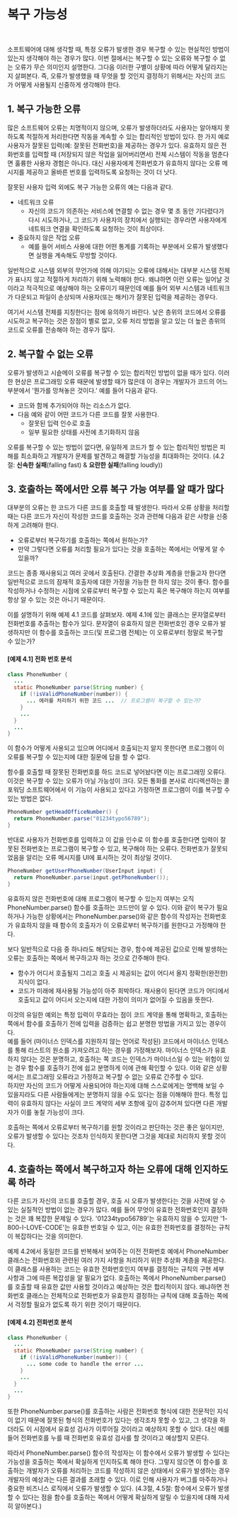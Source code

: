# 복구 가능성
<br/>

소프트웨어에 대해 생각할 때, 특정 오류가 발생한 경우 복구할 수 있는 현실적인 방법이 있는지 생각해야 하는 경우가 많다.
이번 절에서는 복구할 수 있는 오류와 복구할 수 없는 오류가 무슨 의미인지 설명한다. 그다음 이러한 구별이 상황에 따라 어떻게 달라지는지 살펴본다.
즉, 오류가 발생했을 때 무엇을 할 것인지 결정하기 위해서는 자신의 코드가 어떻게 사용될지 신중하게 생각해야 한다.
<br/>

## 1. 복구 가능한 오류
많은 소프트웨어 오류는 치명적이지 않으며, 오류가 발생하더라도 사용자는 알아채지 못하도록 적절하게 처리한다면 작동을 계속할 수 있는 합리적인 방법이 있다.
한 가지 예로 사용자가 잘못된 입력(예: 잘못된 전화번호)을 제공하는 경우가 있다.
유효하지 않은 전화번호를 입력할 때 (저장되지 않은 작업을 잃어버리면서) 전체 시스템이 작동을 멈춘다면 훌륭한 사용자 경험은 아니다.
대신 사용자에게 전화번호가 유효하지 않다는 오류 메시지를 제공하고 올바른 번호를 입력하도록 요청하는 것이 더 낫다.

잘못된 사용자 입력 외에도 복구 가능한 오류의 예는 다음과 같다.

- 네트워크 오류
  - 자신의 코드가 의존하는 서비스에 연결할 수 없는 경우 몇 초 동안 기다렸다가 다시 시도하거나,
    그 코드가 사용자의 장치에서 실행되는 경우라면 사용자에게 네트워크 연결을 확인하도록 요청하는 것이 최상이다.
- 중요하지 않은 작업 오류
  - 예를 들어 서비스 사용에 대한 어떤 통계를 기록하는 부분에서 오류가 발생했다면 실행을 계속해도 무방할 것이다.
 
일반적으로 시스템 외부의 무언가에 의해 야기되는 오류에 대해서는 대부분 시스템 전체가 표나지 않고 적절하게 처리하기 위해 노력해야 한다.
왜냐하면 이런 오류는 일어날 것이라고 적극적으로 예상해야 하는 오류이기 때문인데
예를 들어 외부 시스템과 네트워크가 다운되고 파일이 손상되며 사용자(또는 해커)가 잘못된 입력을 제공하는 경우다.

여기서 시스템 전체를 지칭한다는 점에 유의하기 바란다.
낮은 층위의 코드에서 오류를 시도하고 복구하는 것은 장점이 별로 없고, 오류 처리 방법을 알고 있는 더 높은 층위의 코드로 오류를 전송해야 하는 경우가 많다.

## 2. 복구할 수 없는 오류
오류가 발생하고 시슽메이 오류를 복구할 수 있는 합리적인 방법이 없을 때가 있다.
이러한 현상은 프로그래밍 오류 때문에 발생할 때가 많은데 이 경우는 개발자가 코드의 어느 부분에서 '뭔가를 망쳐놓은 것이다.' 예를 들어 다음과 같다.
- 코드와 함께 추가되어야 하는 리소스가 없다.
- 다음 예와 같이 어떤 코드가 다른 코드를 잘못 사용한다.
  - 잘못된 입력 인수로 호출
  - 일부 필요한 상태를 사전에 초기화하지 않음
 
오류를 복구할 수 있는 방법이 없다면, 유일하게 코드가 할 수 있는 합리적인 방법은 피해를 최소화하고 개발자가 문제를 발견하고 해결할 가능성을 최대화하는 것이다.
(4.2절: **신속한 실패**(falling fast) & **요란한 실패**(falling loudly))

## 3. 호출하는 쪽에서만 오류 복구 가능 여부를 알 때가 많다
대부분의 오류는 한 코드가 다른 코드를 호출할 때 발생한다.
따라서 오류 상황을 처리할 때는 다른 코드가 자신이 작성한 코드를 호출하는 것과 관련해 다음과 같은 사항을 신중하게 고려해야 한다.
- 오류로부터 복구하기를 호출하는 쪽에서 원하는가?
- 만약 그렇다면 오류를 처리할 필요가 있다는 것을 호출하는 쪽에서는 어떻게 알 수 있을까?

코드는 종종 재사용되고 여러 곳에서 호출된다. 간결한 추상화 계층을 만들고자 한다면 일반적으로 코드의 잠재적 호출자에 대한 가정을 가능한 한 하지 않는 것이 좋다.
함수를 작성하거나 수정하는 시점에 오류로부터 복구할 수 있는지 혹은 복구해야 하는지 여부를 항상 알 수 있는 것은 아니기 때문이다.

이를 설명하기 위해 예제 4.1 코드를 살펴보자. 예제 4.1에 있는 클래스는 문자열로부터 전화번호를 추출하는 함수가 있다.
문자열이 유효하지 않은 전화번호인 경우 오류가 발생하지만 이 함수를 호출하는 코드(및 프로그램 전체)는 이 오류로부터 정말로 복구할 수 있는가?

#### [예제 4.1] 전화 번호 분석
```java
class PhoneNumber {
  ...
  static PhoneNumber parse(String number) {
    if (!isValidPhoneNumber(number)) {
      ... 에러를 처리하기 위한 코드 ...  // 프로그램이 복구할 수 있는가?
    }
    ...
  }
  ...
}
```
이 함수가 어떻게 사용되고 있으며 어디에서 호출되는지 알지 못한다면 프로그램이 이 오류를 복구할 수 있는지에 대한 질문에 답을 할 수 없다.

함수를 호출할 때 잘못된 전화번호를 하드 코드로 넣어놨다면 이는 프로그래밍 오류다. 이것은 복구할 수 있는 오류가 아닐 가능성이 크다.
모든 통화를 본사로 리디렉션하는 콜포워딩 소프트웨어에서 이 기능이 사용되고 있다고 가정하면 프로그램이 이를 복구할 수 있는 방법은 없다.
```java
PhoneNumber getHeadOfficeNumber() {
  return PhoneNumber.parse("01234typo56789");
}
```
반대로 사용자가 전화번호를 입력하고 이 값을 인수로 이 함수를 호출한다면 입력이 잘못된 전화번호는 프로그램이 복구할 수 있고, 복구해야 하는 오류다.
전화번호가 잘못되었음을 알리는 오류 메시지를 UI에 표시하는 것이 최상일 것이다.
```java
PhoneNumber getUserPhoneNumber(UserInput input) {
  return PhoneNumber.parse(input.getPhoneNumber());
}
```
유효하지 않은 전화번호에 대해 프로그램이 복구할 수 있는지 여부는 오직 PhoneNumber.parse() 함수를 호출하는 코드만이 알 수 있다.
이와 같이 복구가 필요하거나 가능한 상황에서는 PhoneNumber.parse()와 같은 함수의 작성자는 전화번호가 유효하지 않을 때 함수의 호출자가 이 오류로부터 복구하기를 원한다고 가정해야 한다.

보다 일반적으로 다음 중 하나라도 해당되는 경우, 함수에 제공된 값으로 인해 발생하는 오류는 호출하는 쪽에서 복구하고자 하는 것으로 간주해야 한다.
- 함수가 어디서 호출될지 그리고 호출 시 제공되는 값이 어디서 올지 정확한(완전한) 지식이 없다.
- 코드가 미래에 재사용될 가능성이 아주 희박하다. 재사용이 된다면 코드가 어디에서 호출되고 값이 어디서 오는지에 대한 가정이 의미가 없어질 수 있음을 뜻한다.

이것의 유일한 예외는 특정 입력이 무효라는 점이 코드 계약을 통해 명확하고, 호출하는 쪽에서 함수를 호출하기 전에 입력을 검증하는 쉽고 분명한 방법을 가지고 있는 경우이다.<br/>
예를 들어 (마이너스 인덱스를 지원하지 않는 언어로 작성된) 코드에서 마이너스 인덱스를 통해 리스트의 원소를 가져오려고 하는 경우를 가정해보자.
마이너스 인덱스가 유효하지 않다는 것은 분명하고, 호출하는 쪽 코드는 인덱스가 마이너스일 수 있는 위험이 있는 경우 함수를 호출하기 전에 쉽고 분명하게 이에 관해 확인할 수 있다.
이와 같은 상황에서는 프로그래밍 오류라고 가정하고 복구할 수 없는 오류로 간주할 수 있다.<br/>
하지만 자신의 코드가 어떻게 사용되어야 하는지에 대해 스스로에게는 명백해 보일 수 있을지라도 다른 사람들에게는 분명하지 않을 수도 있다는 점을 이해해야 한다.
특정 입력이 유효하지 않다는 사실이 코드 계약의 세부 조항에 깊이 감추어져 있다면 다른 개발자가 이를 놓칠 가능성이 크다.

호출하는 쪽에서 오류로부터 복구하기를 원할 것이라고 판단하는 것은 좋은 일이지만, 오류가 발생할 수 있다는 것조차 인식하지 못한다면 그것을 제대로 처리하지 못할 것이다.

## 4. 호출하는 쪽에서 복구하고자 하는 오류에 대해 인지하도록 하라
다른 코드가 자신의 코드를 호출할 경우, 호출 시 오류가 발생한다는 것을 사전에 알 수 있는 실질적인 방법이 없는 경우가 많다.
예를 들어 무엇이 유효한 전화번호인지 결정하는 것은 꽤 복잡한 문제일 수 있다.
'01234typo56789'는 유효하지 않을 수 있지만 '1-800-I-LOVE-CODE'는 유효한 번호일 수 있고, 이는 유효한 전화번호를 결정하는 규칙이 복잡하다는 것을 의미한다.

예제 4.2에서 동일한 코드를 반복해서 보여주는 이전 전화번호 예에서 PhoneNumber 클래스는 전화번호와 관련된 여러 가지 사항을 처리하기 위한 추상화 계층을 제공한다.
이 클래스를 사용하는 코드는 유효한 전화번호인지 여부를 결정하는 규칙의 구현 세부 사항과 그에 따른 복잡성을 알 필요가 없다.
호출하는 쪽에서 PhoneNumber.parse()를 호출할 때 유효한 값만 사용할 것이라고 예상하는 것은 합리적이지 않다.
왜냐하면 전화번호 클래스는 전체적으로 전화번호가 유효한지 결정하는 규칙에 대해 호출하는 쪽에서 걱정할 필요가 없도록 하기 위한 것이기 때문이다.

#### [예제 4.2] 전화번호 분석
```java
class PhoneNumber {
  ...
  static PhoneNumber parse(String number) {
    if (!isValidPhoneNumber(number)) {
      ... some code to handle the error ...
    }
    ...
  }
  ...
}
```
또한 PhoneNumber.parse()를 호출하는 사람은 전화번호 형식에 대한 전문적인 지식이 없기 때문에 잘못된 형식의 전화번호가 있다는 생각조차 못할 수 있고,
그 생각을 하더라도 이 시점에서 유효성 검사가 이루어질 것이라고 예상하지 못할 수 있다. 대신 예를 들어 전화번호를 누를 때 전화번호 유효성 검사를 할 것이라고 예상할지 모른다.

따라서 PhoneNumber.parse() 함수의 작성자는 이 함수에서 오류가 발생할 수 있다는 가능성을 호출하는 쪽에서 확실하게 인지하도록 해야 한다.
그렇지 않으면 이 함수를 호출하는 개발자가 오류를 처리하는 코드를 작성하지 않은 상태에서 오류가 발생하는 경우 개발자의 예상과는 다른 결과를 초래할 수 있다.
이로 인해 사용자가 버그를 마주하거나 중요한 비즈니스 로직에서 오류가 발생할 수 있다.
(4.3절, 4.5절: 함수에서 오류가 발생할 수 있다는 점을 함수를 호출하는 쪽에서 어떻게 확실하게 알릴 수 있을지에 대해 자세히 알아본다.)
